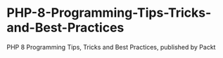 # PHP-8-Programming-Tips-Tricks-and-Best-Practices
PHP 8 Programming Tips, Tricks and Best Practices, published by Packt
